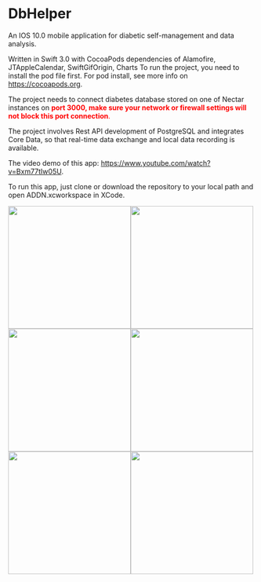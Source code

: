 # DbHelper
An IOS 10.0 mobile application for diabetic self-management and data analysis.

Written in Swift 3.0 with CocoaPods dependencies of Alamofire, JTAppleCalendar, SwiftGifOrigin, Charts To run the project, you need to install the pod file first. For pod install, see more info on https://cocoapods.org.

The project needs to connect diabetes database stored on one of Nectar instances on <span style="color:red">**port 3000, make sure your network or firewall settings will not block this port connection**.</span>

The project involves Rest API development of PostgreSQL and integrates Core Data, so that real-time data exchange and local data recording is available.

The video demo of this app: https://www.youtube.com/watch?v=Bxm77tIw05U.

To run this app, just clone or download the repository to your local path and open ADDN.xcworkspace in XCode.

<img src="https://cloud.githubusercontent.com/assets/28894500/26777752/ab646018-4a21-11e7-9dff-2b900c26ae7f.png" width="250"><img src="https://cloud.githubusercontent.com/assets/28894500/26777108/57f1d55c-4a1f-11e7-9404-99d39d14614e.png" width="250"><img src="https://cloud.githubusercontent.com/assets/28894500/26777736/9d83b872-4a21-11e7-85b1-62e955e4320c.png" width="250"><img src="https://cloud.githubusercontent.com/assets/28894500/26777058/26f0cbac-4a1f-11e7-8a05-a0ad59891c79.png" width="250"><img src="https://cloud.githubusercontent.com/assets/28894500/26777080/3a7db900-4a1f-11e7-91ee-2e8645771e0e.png" width="250"><img src="https://cloud.githubusercontent.com/assets/28894500/26777094/4858fa30-4a1f-11e7-9d40-6e19551785d6.png" width="250">
